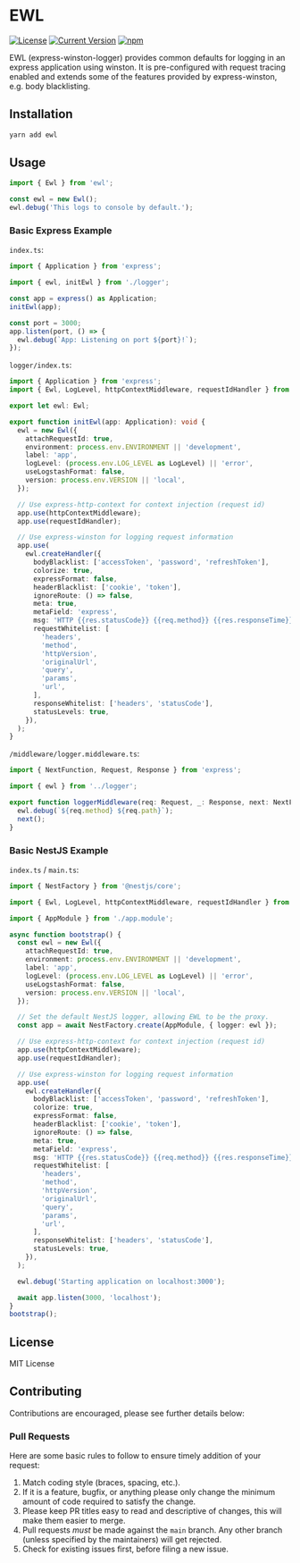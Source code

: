 # EWL

[![License][license-image]][license-url]
[![Current Version](https://img.shields.io/npm/v/ewl.svg)](https://www.npmjs.com/package/ewl)
[![npm](https://img.shields.io/npm/dw/ewl.svg)](https://www.npmjs.com/package/ewl)

[license-url]: https://opensource.org/licenses/MIT
[license-image]: https://img.shields.io/npm/l/make-coverage-badge.svg

EWL (express-winston-logger) provides common defaults for logging in an express application using
winston. It is pre-configured with request tracing enabled and extends some of the features provided
by express-winston, e.g. body blacklisting.

## Installation

```sh
yarn add ewl
```

## Usage

```typescript
import { Ewl } from 'ewl';

const ewl = new Ewl();
ewl.debug('This logs to console by default.');
```

### Basic Express Example

`index.ts`:

```typescript
import { Application } from 'express';

import { ewl, initEwl } from './logger';

const app = express() as Application;
initEwl(app);

const port = 3000;
app.listen(port, () => {
  ewl.debug(`App: Listening on port ${port}!`);
});
```

`logger/index.ts`:

```typescript
import { Application } from 'express';
import { Ewl, LogLevel, httpContextMiddleware, requestIdHandler } from 'ewl';

export let ewl: Ewl;

export function initEwl(app: Application): void {
  ewl = new Ewl({
    attachRequestId: true,
    environment: process.env.ENVIRONMENT || 'development',
    label: 'app',
    logLevel: (process.env.LOG_LEVEL as LogLevel) || 'error',
    useLogstashFormat: false,
    version: process.env.VERSION || 'local',
  });

  // Use express-http-context for context injection (request id)
  app.use(httpContextMiddleware);
  app.use(requestIdHandler);

  // Use express-winston for logging request information
  app.use(
    ewl.createHandler({
      bodyBlacklist: ['accessToken', 'password', 'refreshToken'],
      colorize: true,
      expressFormat: false,
      headerBlacklist: ['cookie', 'token'],
      ignoreRoute: () => false,
      meta: true,
      metaField: 'express',
      msg: 'HTTP {{res.statusCode}} {{req.method}} {{res.responseTime}}ms {{req.url}}',
      requestWhitelist: [
        'headers',
        'method',
        'httpVersion',
        'originalUrl',
        'query',
        'params',
        'url',
      ],
      responseWhitelist: ['headers', 'statusCode'],
      statusLevels: true,
    }),
  );
}
```

`/middleware/logger.middleware.ts`:

```typescript
import { NextFunction, Request, Response } from 'express';

import { ewl } from '../logger';

export function loggerMiddleware(req: Request, _: Response, next: NextFunction): void {
  ewl.debug(`${req.method} ${req.path}`);
  next();
}
```

### Basic NestJS Example

`index.ts` / `main.ts`:

```typescript
import { NestFactory } from '@nestjs/core';

import { Ewl, LogLevel, httpContextMiddleware, requestIdHandler } from 'ewl';

import { AppModule } from './app.module';

async function bootstrap() {
  const ewl = new Ewl({
    attachRequestId: true,
    environment: process.env.ENVIRONMENT || 'development',
    label: 'app',
    logLevel: (process.env.LOG_LEVEL as LogLevel) || 'error',
    useLogstashFormat: false,
    version: process.env.VERSION || 'local',
  });

  // Set the default NestJS logger, allowing EWL to be the proxy.
  const app = await NestFactory.create(AppModule, { logger: ewl });

  // Use express-http-context for context injection (request id)
  app.use(httpContextMiddleware);
  app.use(requestIdHandler);

  // Use express-winston for logging request information
  app.use(
    ewl.createHandler({
      bodyBlacklist: ['accessToken', 'password', 'refreshToken'],
      colorize: true,
      expressFormat: false,
      headerBlacklist: ['cookie', 'token'],
      ignoreRoute: () => false,
      meta: true,
      metaField: 'express',
      msg: 'HTTP {{res.statusCode}} {{req.method}} {{res.responseTime}}ms {{req.url}}',
      requestWhitelist: [
        'headers',
        'method',
        'httpVersion',
        'originalUrl',
        'query',
        'params',
        'url',
      ],
      responseWhitelist: ['headers', 'statusCode'],
      statusLevels: true,
    }),
  );

  ewl.debug('Starting application on localhost:3000');

  await app.listen(3000, 'localhost');
}
bootstrap();
```

## License

MIT License

## Contributing

Contributions are encouraged, please see further details below:

### Pull Requests

Here are some basic rules to follow to ensure timely addition of your request:

1. Match coding style (braces, spacing, etc.).
2. If it is a feature, bugfix, or anything please only change the minimum amount of code required to
   satisfy the change.
3. Please keep PR titles easy to read and descriptive of changes, this will make them easier to
   merge.
4. Pull requests _must_ be made against the `main` branch. Any other branch (unless specified by the
   maintainers) will get rejected.
5. Check for existing issues first, before filing a new issue.
